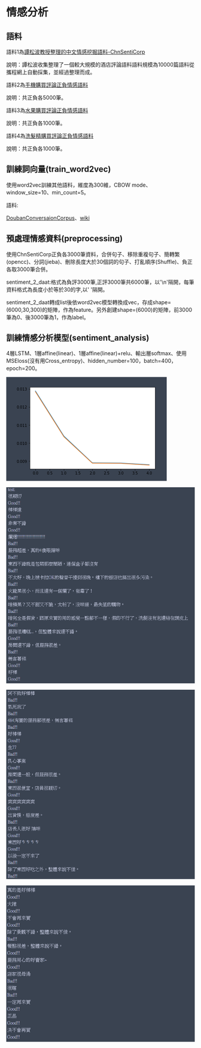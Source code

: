 # 情感分析

## 語料 ##

語料1為[譚松波教授整理的中文情感挖掘語料-ChnSentiCorp](http://www.nlpir.org/wordpress/2017/09/04/%E4%B8%AD%E6%96%87%E6%83%85%E6%84%9F%E6%8C%96%E6%8E%98%E8%AF%AD%E6%96%99-chnsenticorp/)

說明：譚松波收集整理了一個較大規模的酒店評論語料語料規模為10000篇語料從攜程網上自動採集，並經過整理而成。

語料2為[手機購買評論正負情感語料](http://www.unopencity.com/index/)

說明：共正負各5000筆。

語料3為[水果購買評論正負情感語料](http://www.unopencity.com/index/)

說明：共正負各1000筆。

語料4為[洗髮精購買評論正負情感語料](http://www.unopencity.com/index/)

說明：共正負各1000筆。

## 訓練詞向量(train_word2vec)

使用word2vec訓練其他語料，維度為300維，CBOW mode、window_size=10、min_count=5。

語料:

[DoubanConversaionCorpus](https://github.com/MarkWuNLP/MultiTurnResponseSelection)、[wiki](https://dumps.wikimedia.org/zhwiki/latest/zhwiki-latest-pages-articles.xml.bz2)

## 預處理情感資料(preprocessing) ##

使用ChnSentiCorp正負各3000筆資料，合併句子、移除重複句子、簡轉繁(opencc)、分詞(jieba)、刪除長度大於30個詞的句子、打亂順序(Shuffle)、負正各取3000筆合併。

sentiment_2_daat:格式為負評3000筆,正評3000筆共6000筆，以'\n'隔開，每筆資料格式為長度小於等於30的字,以' '隔開。

sentiment_2_daat轉成list後依word2vec模型轉換成vec，存成shape=(6000,30,300)的矩陣，作為feature。另外創建shape=(6000)的矩陣，前3000筆為0、後3000筆為1，作為label。

## 訓練情感分析模型(sentiment_analysis) ##

4層LSTM、1層affine(linear)、1層affine(linear)+relu、輸出層softmax、使用MSEloss(沒有用Cross_entropy)、hidden_number=100，batch=400，epoch=200。

![1552925592447](1552925592447.png)

![1552926193561](1552926193561.png)

![1552926217695](1552926217695.png)

![1552926271948](1552926271948.png)

